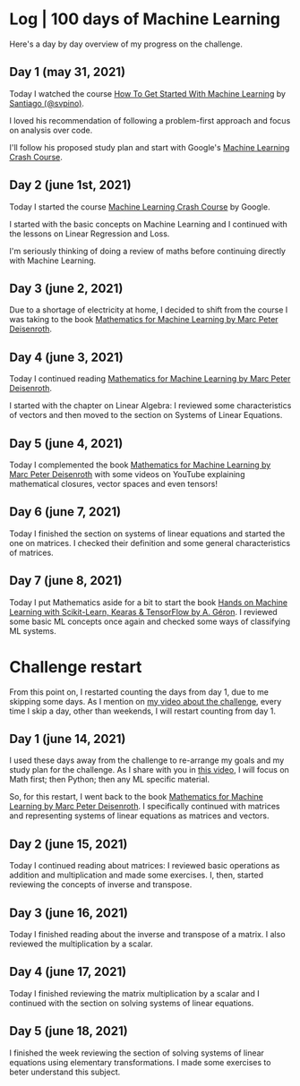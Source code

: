 # Log | 100 days of Machine Learning

Here's a day by day overview of my progress on the challenge.

## Day 1 (may 31, 2021)

Today I watched the course [How To Get Started With Machine Learning](https://t.co/PJGrMYes0r?amp=1) by [Santiago (@svpino)](https://twitter.com/svpino).

I loved his recommendation of following a problem-first approach and focus on analysis over code.

I'll follow his proposed study plan and start with Google's [Machine Learning Crash Course](https://developers.google.com/machine-learning/crash-course).

## Day 2 (june 1st, 2021)

Today I started the course [Machine Learning Crash Course](https://developers.google.com/machine-learning/crash-course) by Google.

I started with the basic concepts on Machine Learning and I continued with the lessons on Linear Regression and Loss.

I'm seriously thinking of doing a review of maths before continuing directly with Machine Learning.

## Day 3 (june 2, 2021)

Due to a shortage of electricity at home, I decided to shift from the course I was taking to the book [Mathematics for Machine Learning by Marc Peter Deisenroth](https://amzn.to/3wzsIeO).

## Day 4 (june 3, 2021)

Today I continued reading [Mathematics for Machine Learning by Marc Peter Deisenroth](https://amzn.to/3wzsIeO).

I started with the chapter on Linear Algebra: I reviewed some characteristics of vectors and then moved to the section on Systems of Linear Equations.

## Day 5 (june 4, 2021)

Today I complemented the book [Mathematics for Machine Learning by Marc Peter Deisenroth](https://amzn.to/3wzsIeO) with some videos on YouTube explaining mathematical closures, vector spaces and even tensors!

## Day 6 (june 7, 2021)

Today I finished the section on systems of linear equations and started the one on matrices. I checked their definition and some general characteristics of matrices.

## Day 7 (june 8, 2021)

Today I put Mathematics aside for a bit to start the book [Hands on Machine Learning with Scikit-Learn, Kearas & TensorFlow by A. Géron](https://amzn.to/34j6CkN). I reviewed some basic ML concepts once again and checked some ways of classifying ML systems.

# Challenge restart

From this point on, I restarted counting the days from day 1, due to me skipping some days. As I mention on [my video about the challenge](https://youtu.be/X7G1oWZzD3A), every time I skip a day, other than weekends, I will restart counting from day 1.

## Day 1 (june 14, 2021)

I used these days away from the challenge to re-arrange my goals and my study plan for the challenge. As I share with you in [this video](https://youtu.be/AF6u60u1Xzo), I will focus on Math first; then Python; then any ML specific material.

So, for this restart, I went back to the book [Mathematics for Machine Learning by Marc Peter Deisenroth](https://amzn.to/3wzsIeO). I specifically continued with matrices and representing systems of linear equations as matrices and vectors.

## Day 2 (june 15, 2021)

Today I continued reading about matrices: I reviewed basic operations as addition and multiplication and made some exercises. I, then, started reviewing the concepts of inverse and transpose.

## Day 3 (june 16, 2021)

Today I finished reading about the inverse and transpose of a matrix. I also reviewed the multiplication by a scalar.

## Day 4 (june 17, 2021)

Today I finished reviewing the matrix multiplication by a scalar and I continued with the section on solving systems of linear equations.

## Day 5 (june 18, 2021)

I finished the week reviewing the section of solving systems of linear equations using elementary transformations. I made some exercises to beter understand this subject.
